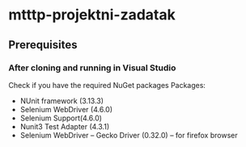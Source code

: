 # mtttp-projektni-zadatak
## Prerequisites
### After cloning and running in Visual Studio
Check if you have the required NuGet packages
Packages:
* NUnit framework (3.13.3)
* Selenium WebDriver (4.6.0)
* Selenium Support(4.6.0)
* Nunit3 Test Adapter (4.3.1)
* Selenium WebDriver – Gecko Driver (0.32.0) – for firefox browser



